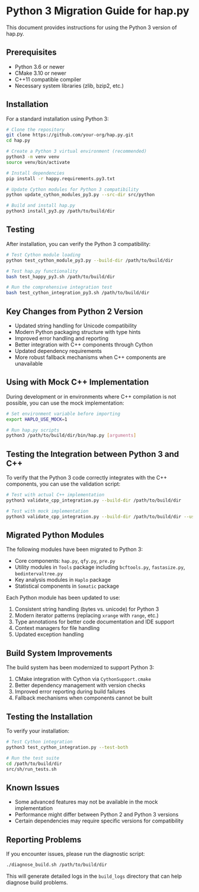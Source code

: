 # Python 3 Migration Guide for hap.py

This document provides instructions for using the Python 3 version of hap.py.

## Prerequisites

- Python 3.6 or newer
- CMake 3.10 or newer
- C++11 compatible compiler
- Necessary system libraries (zlib, bzip2, etc.)

## Installation

For a standard installation using Python 3:

```bash
# Clone the repository
git clone https://github.com/your-org/hap.py.git
cd hap.py

# Create a Python 3 virtual environment (recommended)
python3 -m venv venv
source venv/bin/activate

# Install dependencies
pip install -r happy.requirements.py3.txt

# Update Cython modules for Python 3 compatibility
python update_cython_modules_py3.py --src-dir src/python

# Build and install hap.py
python3 install_py3.py /path/to/build/dir
```

## Testing

After installation, you can verify the Python 3 compatibility:

```bash
# Test Cython module loading
python test_cython_module_py3.py --build-dir /path/to/build/dir

# Test hap.py functionality
bash test_happy_py3.sh /path/to/build/dir

# Run the comprehensive integration test
bash test_cython_integration_py3.sh /path/to/build/dir
```

## Key Changes from Python 2 Version

- Updated string handling for Unicode compatibility
- Modern Python packaging structure with type hints
- Improved error handling and reporting
- Better integration with C++ components through Cython
- Updated dependency requirements
- More robust fallback mechanisms when C++ components are unavailable

## Using with Mock C++ Implementation

During development or in environments where C++ compilation is not possible,
you can use the mock implementation:

```bash
# Set environment variable before importing
export HAPLO_USE_MOCK=1

# Run hap.py scripts
python3 /path/to/build/dir/bin/hap.py [arguments]
```

## Testing the Integration between Python 3 and C++

To verify that the Python 3 code correctly integrates with the C++ components,
you can use the validation script:

```bash
# Test with actual C++ implementation
python3 validate_cpp_integration.py --build-dir /path/to/build/dir

# Test with mock implementation
python3 validate_cpp_integration.py --build-dir /path/to/build/dir --use-mock
```

## Migrated Python Modules

The following modules have been migrated to Python 3:

- Core components: `hap.py`, `qfy.py`, `pre.py`
- Utility modules in `Tools` package including `bcftools.py`, `fastasize.py`, `bedintervaltree.py`
- Key analysis modules in `Haplo` package
- Statistical components in `Somatic` package

Each Python module has been updated to use:

1. Consistent string handling (bytes vs. unicode) for Python 3
2. Modern iterator patterns (replacing `xrange` with `range`, etc.)
3. Type annotations for better code documentation and IDE support
4. Context managers for file handling
5. Updated exception handling

## Build System Improvements

The build system has been modernized to support Python 3:

1. CMake integration with Cython via `CythonSupport.cmake`
2. Better dependency management with version checks
3. Improved error reporting during build failures
4. Fallback mechanisms when components cannot be built

## Testing the Installation

To verify your installation:

```bash
# Test Cython integration
python3 test_cython_integration.py --test-both

# Run the test suite
cd /path/to/build/dir
src/sh/run_tests.sh
```

## Known Issues

- Some advanced features may not be available in the mock implementation
- Performance might differ between Python 2 and Python 3 versions
- Certain dependencies may require specific versions for compatibility

## Reporting Problems

If you encounter issues, please run the diagnostic script:

```bash
./diagnose_build.sh /path/to/build/dir
```

This will generate detailed logs in the `build_logs` directory that can help diagnose build problems.
